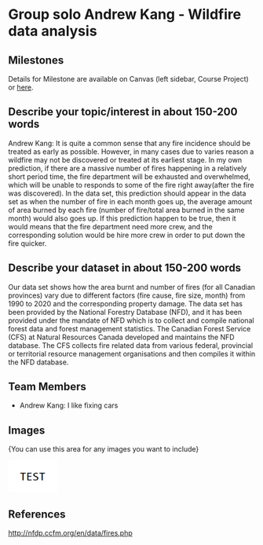 
# Group solo Andrew Kang - Wildfire data analysis

## Milestones

Details for Milestone are available on Canvas (left sidebar, Course Project) or [here](https://firas.moosvi.com/courses/2021_WT1/data301/project/milestone02.html).

## Describe your topic/interest in about 150-200 words
    


Andrew Kang: It is quite a common sense that any fire incidence should be treated as early as possible. However, in many cases due to varies reason a wildfire may not be discovered or treated at its earliest stage.  In my own prediction, if there are a massive number of fires happening in a relatively short period time, the fire department will be exhausted and overwhelmed, which will be unable to responds to some of the fire right away(after the fire was discovered). In the data set, this prediction should appear in the data set as when the number of fire in each month goes up, the average amount of area burned by each fire (number of fire/total area burned in the same month) would also goes up. If this prediction happen to be true, then it would means that the fire department need more crew, and the corresponding solution would be hire more crew in order to put down the fire quicker.


## Describe your dataset in about 150-200 words

Our data set shows how the area burnt and number of fires (for all Canadian provinces) vary due to different factors (fire cause, fire size, month)  from 1990 to 2020 and the corresponding property damage. The data set has been provided by the National Forestry Database (NFD), and it has been provided under the mandate of NFD which is to collect and compile national forest data and forest management statistics. The Canadian Forest Service (CFS) at Natural Resources Canada developed and maintains the NFD database. The CFS collects fire related data from various federal, provincial or territorial resource management organisations and then compiles it within the NFD database.

## Team Members

- Andrew Kang: I like fixing cars

## Images

{You can use this area for any images you want to include}

<img src ="images/test.png" width="100px">

## References

http://nfdp.ccfm.org/en/data/fires.php




